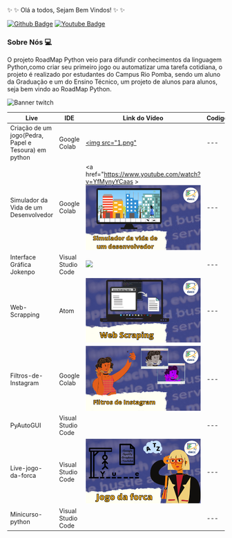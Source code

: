 :sparkles: :sparkles:  Olá a todos, Sejam Bem Vindos!  :sparkles: :sparkles:

[![Github Badge](https://img.shields.io/badge/-Github-000?style=flat-square&logo=Github&logoColor=white&link=https://github.com/RoadMapPython)](https://github.com/RoadMapPython)
[![Youtube Badge](https://img.shields.io/badge/-YouTube-ff0000?style=flat-square&labelColor=ff0000&logo=youtube&logoColor=white&link=https://www.youtube.com/c/DACCIFSudesteMG/featured)](https://www.youtube.com/c/DACCIFSudesteMG/featured) 

### Sobre Nós :computer:
O projeto RoadMap Python veio para difundir conhecimentos da linguagem Python,como criar seu primeiro jogo ou automatizar uma tarefa cotidiana, o projeto é realizado por estudantes do Campus Rio Pomba, sendo um aluno da Graduação e um do Ensino Técnico, um projeto de alunos para alunos, seja bem vindo ao RoadMap Python.

![Banner twitch](https://user-images.githubusercontent.com/89279642/146934287-fc0a0100-b6aa-46bf-917d-097346e009ad.png)

| Live | IDE | Link do Vídeo |Codigos|
|--- |--- |--- |--- |
| Criação de um jogo(Pedra, Papel e Tesoura) em python | Google Colab |<a href="https://www.youtube.com/watch?v=ol3LQBA2hDk "><img src="1.png"</a>|---|
| Simulador da Vida de um Desenvolvedor | Google Colab | <a href="https://www.youtube.com/watch?v=YfMynyYCaas ><img src="Simulador da vida de um desemvolvedor.png"></a> |---|
| Interface Gráfica Jokenpo | Visual Studio Code |<a href=" https://www.youtube.com/watch?v=1LpHxmqU4AE "><img src="Interface gráfica jokenpo.png"></a> |---|
| Web-Scrapping | Atom | <img src="Web Scraping.png"> |---|
| Filtros-de-Instagram | Google Colab | <img src="Filtros de Instagram.png"> |---|
| PyAutoGUI | Visual Studio Code | |---|
| Live-jogo-da-forca | Visual Studio Code |<a href="https://www.youtube.com/watch?v=RqSXq9Yfd7o  "><img src="Jogo da forca.png"></a> |---|
| Minicurso-python| Visual Studio Code | <img src="">|---|
